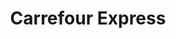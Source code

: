 ---
title: "Carrefour Express"
url: /notre-dame-de-bondeville/carrefour-express/
shop: Lebensmittel
---